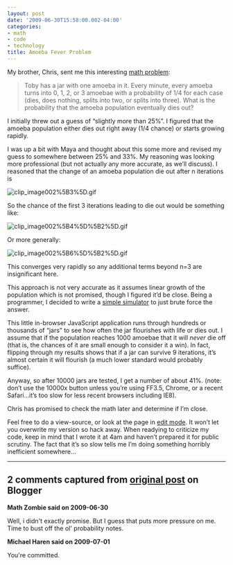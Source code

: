 ```yaml
---
layout: post
date: '2009-06-30T15:58:00.002-04:00'
categories:
- math
- code
- technology
title: Amoeba Fever Problem
---
```



My brother, Chris, sent me this interesting [math problem](http://yofx.blogspot.com/2009/06/amoeba-fever-problem.html):
<blockquote> 

Toby has a jar with one amoeba in it. Every minute, every amoeba turns into 0, 1, 2, or 3 amoebae with a probability of 1/4 for each case (dies, does nothing, splits into two, or splits into three). What is the probability that the amoeba population eventually dies out?
</blockquote>

I initially threw out a guess of “slightly more than 25%”. I figured that the amoeba population either dies out right away (1/4 chance) or starts growing rapidly.

I was up a bit with Maya and thought about this some more and revised my guess to somewhere between 25% and 33%. My reasoning was looking more professional (but not actually any more accurate, as we’ll discuss). I reasoned that the change of an amoeba population die out after n iterations is   

![clip_image002%5B3%5D.gif](clip_image002%5B3%5D.gif)

So the chance of the first 3 iterations leading to die out would be something like:  

![clip_image002%5B4%5D%5B2%5D.gif](clip_image002%5B4%5D%5B2%5D.gif)



Or more generally:  

![clip_image002%5B6%5D%5B2%5D.gif](clip_image002%5B6%5D%5B2%5D.gif)



This converges very rapidly so any additional terms beyond n=3 are insignificant here.

This approach is not very accurate as it assumes linear growth of the population which is not promised, though I figured it’d be close. Being a programmer, I decided to write a [simple simulator](http://jsbin.com/afoli) to just brute force the answer.

This little in-browser JavaScript application runs through hundreds or thousands of “jars” to see how often the jar flourishes with life or dies out. I assume that if the population reaches 1000 amoebae that it will *never* die off (that is, the chances of it are small enough to consider it a win). In fact, flipping through my results shows that if a jar can survive 9 iterations, it’s almost certain it will flourish (a much lower standard would probably suffice).

Anyway, so after 10000 jars are tested, I get a number of about 41%. (note: don’t use the 10000x button unless you’re using FF3.5, Chrome, or a recent Safari…it’s too slow for less recent browsers including IE8).

Chris has promised to check the math later and determine if I’m close.

Feel free to do a view-source, or look at the page in [edit mode](http://jsbin.com/afoli/edit). It won’t let you overwrite my version so hack away. When readying to criticize my code, keep in mind that I wrote it at 4am and haven’t prepared it for public scrutiny. The fact that it’s so slow tells me I’m doing something horribly inefficient somewhere…

---

## 2 comments captured from [original post](https://blog.wassupy.com/2009/06/amoeba-fever-problem.html) on Blogger

**Math Zombie said on 2009-06-30**

Well, i didn't exactly promise. But I guess that puts more pressure on me. Time to bust off the ol' probability notes.

**Michael Haren said on 2009-07-01**

You're committed.

